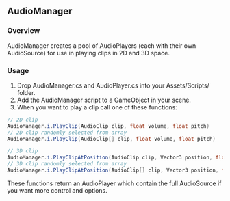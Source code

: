 ## AudioManager

### Overview

AudioManager creates a pool of AudioPlayers (each with their own AudioSource) for use in playing clips in 2D and 3D space.

### Usage

1. Drop AudioManager.cs and AudioPlayer.cs into your Assets/Scripts/ folder.
2. Add the AudioManager script to a GameObject in your scene.
3. When you want to play a clip call one of these functions: 

```csharp
// 2D clip
AudioManager.i.PlayClip(AudioClip clip, float volume, float pitch)
// 2D clip randomly selected from array
AudioManager.i.PlayClip(AudioClip[] clip, float volume, float pitch)

// 3D clip
AudioManager.i.PlayClipAtPosition(AudioClip clip, Vector3 position, float volume, float pitch)
// 3D clip randomly selected from array
AudioManager.i.PlayClipAtPosition(AudioClip[] clip, Vector3 position, float volume, float pitch)
```

These functions return an AudioPlayer which contain the full AudioSource if you want more control and options. 
